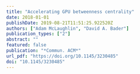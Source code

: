 ```yaml
---
title: "Accelerating GPU betweenness centrality"
date: 2018-01-01
publishDate: 2019-08-21T11:51:25.922520Z
authors: ["Adam McLaughlin", "David A. Bader"]
publication_types: ["2"]
abstract: ""
featured: false
publication: "*Commun. ACM*"
url_pdf: "https://doi.org/10.1145/3230485"
doi: "10.1145/3230485"
---
```


